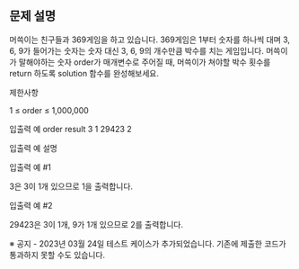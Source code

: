 ## 문제 설명

머쓱이는 친구들과 369게임을 하고 있습니다. 369게임은 1부터 숫자를 하나씩 대며 3, 6, 9가 들어가는 숫자는 숫자 대신 3, 6, 9의 개수만큼 박수를 치는 게임입니다. 머쓱이가 말해야하는 숫자 order가 매개변수로 주어질 때, 머쓱이가 쳐야할 박수 횟수를 return 하도록 solution 함수를 완성해보세요.

제한사항

1 ≤ order ≤ 1,000,000

입출력 예
order result
3 1
29423 2

입출력 예 설명

입출력 예 #1

3은 3이 1개 있으므로 1을 출력합니다.

입출력 예 #2

29423은 3이 1개, 9가 1개 있으므로 2를 출력합니다.

※ 공지 - 2023년 03월 24일 테스트 케이스가 추가되었습니다. 기존에 제출한 코드가 통과하지 못할 수도 있습니다.
